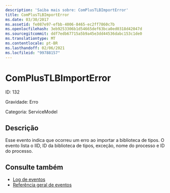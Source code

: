 ```yaml
---
description: 'Saiba mais sobre: ComPlusTLBImportError'
title: ComPlusTLBImportError
ms.date: 03/30/2017
ms.assetid: fe087e97-efbb-4006-8465-ec2ff7860c7b
ms.openlocfilehash: 3eb9253306b1d54665def63bca0ed0318d42047d
ms.sourcegitcommit: ddf7edb67715a5b9a45e3dd44536dabc153c1de0
ms.translationtype: MT
ms.contentlocale: pt-BR
ms.lasthandoff: 02/06/2021
ms.locfileid: "99788157"
---
```

# <a name="complustlbimporterror"></a>ComPlusTLBImportError

ID: 132  
  
 Gravidade: Erro  
  
 Categoria: ServiceModel  
  
## <a name="description"></a>Descrição  

 Esse evento indica que ocorreu um erro ao importar a biblioteca de tipos. O evento lista o IID, ID da biblioteca de tipos, exceção, nome do processo e ID do processo.  
  
## <a name="see-also"></a>Consulte também

- [Log de eventos](index.md)
- [Referência geral de eventos](events-general-reference.md)
